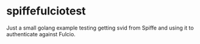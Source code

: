 # spiffefulciotest
Just a small golang example testing getting svid from Spiffe and using it to authenticate against Fulcio.
